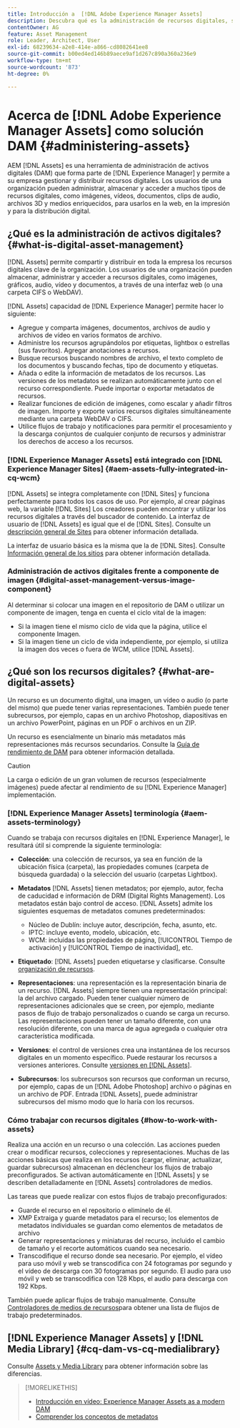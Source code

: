 ```yaml
---
title: Introducción a  [!DNL Adobe Experience Manager Assets]
description: Descubra qué es la administración de recursos digitales, sus casos de uso y [!DNL Adobe Experience Manager Asset] oferta.
contentOwner: AG
feature: Asset Management
role: Leader, Architect, User
exl-id: 68239634-a2e8-414e-a866-cd8082641ee8
source-git-commit: b00ed4ed146b89aece9af1d267c890a360a236e9
workflow-type: tm+mt
source-wordcount: '873'
ht-degree: 0%

---
```


# Acerca de [!DNL Adobe Experience Manager Assets] como solución DAM {#administering-assets}

AEM [!DNL Assets] es una herramienta de administración de activos digitales (DAM) que forma parte de [!DNL Experience Manager] y permite a su empresa gestionar y distribuir recursos digitales. Los usuarios de una organización pueden administrar, almacenar y acceder a muchos tipos de recursos digitales, como imágenes, vídeos, documentos, clips de audio, archivos 3D y medios enriquecidos, para usarlos en la web, en la impresión y para la distribución digital.

## ¿Qué es la administración de activos digitales? {#what-is-digital-asset-management}

[!DNL Assets] permite compartir y distribuir en toda la empresa los recursos digitales clave de la organización. Los usuarios de una organización pueden almacenar, administrar y acceder a recursos digitales, como imágenes, gráficos, audio, vídeo y documentos, a través de una interfaz web (o una carpeta CIFS o WebDAV).

[!DNL Assets] capacidad de [!DNL Experience Manager] permite hacer lo siguiente:

* Agregue y comparta imágenes, documentos, archivos de audio y archivos de vídeo en varios formatos de archivo.
* Administre los recursos agrupándolos por etiquetas, lightbox o estrellas (sus favoritos). Agregar anotaciones a recursos.
* Busque recursos buscando nombres de archivo, el texto completo de los documentos y buscando fechas, tipo de documento y etiquetas.
* Añada o edite la información de metadatos de los recursos. Las versiones de los metadatos se realizan automáticamente junto con el recurso correspondiente. Puede importar o exportar metadatos de recursos.
* Realizar funciones de edición de imágenes, como escalar y añadir filtros de imagen. Importe y exporte varios recursos digitales simultáneamente mediante una carpeta WebDAV o CIFS.
* Utilice flujos de trabajo y notificaciones para permitir el procesamiento y la descarga conjuntos de cualquier conjunto de recursos y administrar los derechos de acceso a los recursos.

### [!DNL Experience Manager Assets] está integrado con [!DNL Experience Manager Sites] {#aem-assets-fully-integrated-in-cq-wcm}

[!DNL Assets] se integra completamente con [!DNL Sites] y funciona perfectamente para todos los casos de uso. Por ejemplo, al crear páginas web, la variable [!DNL Sites] Los creadores pueden encontrar y utilizar los recursos digitales a través del buscador de contenido. La interfaz de usuario de [!DNL Assets] es igual que el de [!DNL Sites]. Consulte un [descripción general de Sites](/help/sites-authoring/page-authoring.md) para obtener información detallada.

La interfaz de usuario básica es la misma que la de [!DNL Sites]. Consulte [Información general de los sitios](/help/sites-authoring/page-authoring.md) para obtener información detallada.

### Administración de activos digitales frente a componente de imagen {#digital-asset-management-versus-image-component}

Al determinar si colocar una imagen en el repositorio de DAM o utilizar un componente de imagen, tenga en cuenta el ciclo vital de la imagen:

* Si la imagen tiene el mismo ciclo de vida que la página, utilice el componente Imagen.
* Si la imagen tiene un ciclo de vida independiente, por ejemplo, si utiliza la imagen dos veces o fuera de WCM, utilice [!DNL Assets].

## ¿Qué son los recursos digitales? {#what-are-digital-assets}

Un recurso es un documento digital, una imagen, un vídeo o audio (o parte del mismo) que puede tener varias representaciones. También puede tener subrecursos, por ejemplo, capas en un archivo Photoshop, diapositivas en un archivo PowerPoint, páginas en un PDF o archivos en un ZIP.

Un recurso es esencialmente un binario más metadatos más representaciones más recursos secundarios. Consulte la [Guía de rendimiento de DAM](/help/sites-deploying/assets-performance-sizing.md) para obtener información detallada.

>[!CAUTION]
>
>La carga o edición de un gran volumen de recursos (especialmente imágenes) puede afectar al rendimiento de su [!DNL Experience Manager] implementación.

### [!DNL Experience Manager Assets] terminología {#aem-assets-terminology}

Cuando se trabaja con recursos digitales en [!DNL Experience Manager], le resultará útil si comprende la siguiente terminología:

* **Colección**: una colección de recursos, ya sea en función de la ubicación física (carpeta), las propiedades comunes (carpeta de búsqueda guardada) o la selección del usuario (carpetas Lightbox).

* **Metadatos** [!DNL Assets] tienen metadatos; por ejemplo, autor, fecha de caducidad e información de DRM (Digital Rights Management). Los metadatos están bajo control de acceso. [!DNL Assets] admite los siguientes esquemas de metadatos comunes predeterminados:

   * Núcleo de Dublín: incluye autor, descripción, fecha, asunto, etc.
   * IPTC: incluye evento, modelo, ubicación, etc.
   * WCM: incluidas las propiedades de página, [!UICONTROL Tiempo de activación] y [!UICONTROL Tiempo de inactividad], etc.

* **Etiquetado**: [!DNL Assets] pueden etiquetarse y clasificarse. Consulte [organización de recursos](/help/assets/organize-assets.md).

* **Representaciones**: una representación es la representación binaria de un recurso. [!DNL Assets] siempre tienen una representación principal: la del archivo cargado. Pueden tener cualquier número de representaciones adicionales que se creen, por ejemplo, mediante pasos de flujo de trabajo personalizados o cuando se carga un recurso. Las representaciones pueden tener un tamaño diferente, con una resolución diferente, con una marca de agua agregada o cualquier otra característica modificada.

* **Versiones**: el control de versiones crea una instantánea de los recursos digitales en un momento específico. Puede restaurar los recursos a versiones anteriores. Consulte [versiones en [!DNL Assets]](manage-assets.md#asset-versioning).

* **Subrecursos**: los subrecursos son recursos que conforman un recurso, por ejemplo, capas de un [!DNL Adobe Photoshop] archivo o páginas en un archivo de PDF. Entrada [!DNL Assets], puede administrar subrecursos del mismo modo que lo haría con los recursos.

### Cómo trabajar con recursos digitales {#how-to-work-with-assets}

Realiza una acción en un recurso o una colección. Las acciones pueden crear o modificar recursos, colecciones y representaciones. Muchas de las acciones básicas que realiza en los recursos (cargar, eliminar, actualizar, guardar subrecursos) almacenan en déclencheur los flujos de trabajo preconfigurados. Se activan automáticamente en [!DNL Assets] y se describen detalladamente en [!DNL Assets] controladores de medios.

Las tareas que puede realizar con estos flujos de trabajo preconfigurados:

* Guarde el recurso en el repositorio o elimínelo de él.
* XMP Extraiga y guarde metadatos para el recurso; los elementos de metadatos individuales se guardan como elementos de metadatos de archivo
* Generar representaciones y miniaturas del recurso, incluido el cambio de tamaño y el recorte automáticos cuando sea necesario.
* Transcodifique el recurso donde sea necesario. Por ejemplo, el vídeo para uso móvil y web se transcodifica con 24 fotogramas por segundo y el vídeo de descarga con 30 fotogramas por segundo. El audio para uso móvil y web se transcodifica con 128 Kbps, el audio para descarga con 192 Kbps.

También puede aplicar flujos de trabajo manualmente. Consulte [Controladores de medios de recursos](media-handlers.md)para obtener una lista de flujos de trabajo predeterminados.

## [!DNL Experience Manager Assets] y [!DNL Media Library] {#cq-dam-vs-cq-medialibrary}

Consulte [Assets y Media Library](medialibrary.md) para obtener información sobre las diferencias.

>[!MORELIKETHIS]
>
>* [Introducción en vídeo: Experience Manager Assets as a modern DAM](https://www.youtube.com/watch?v=PBwQqZgC-yo)
>* [Comprender los conceptos de metadatos](/help/assets/metadata-concepts.md)
